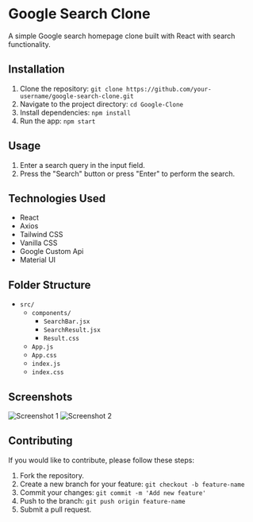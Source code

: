 # Google Search Clone

A simple Google search homepage clone built with React with search functionality.


## Installation

1. Clone the repository: `git clone https://github.com/your-username/google-search-clone.git`
2. Navigate to the project directory: `cd Google-Clone`
3. Install dependencies: `npm install`
4. Run the app: `npm start`

## Usage

1. Enter a search query in the input field.
2. Press the "Search" button or press "Enter" to perform the search.

## Technologies Used

- React
- Axios
- Tailwind CSS
- Vanilla CSS
- Google Custom Api
- Material UI
## Folder Structure

- `src/`
  - `components/`
    - `SearchBar.jsx`
    - `SearchResult.jsx`
    - `Result.css`
  - `App.js`
  - `App.css`
  - `index.js`
  - `index.css`

## Screenshots

![Screenshot 1](/screenshots/screenshot1.png)
![Screenshot 2](/screenshots/screenshot2.png)

## Contributing

If you would like to contribute, please follow these steps:
1. Fork the repository.
2. Create a new branch for your feature: `git checkout -b feature-name`
3. Commit your changes: `git commit -m 'Add new feature'`
4. Push to the branch: `git push origin feature-name`
5. Submit a pull request.



